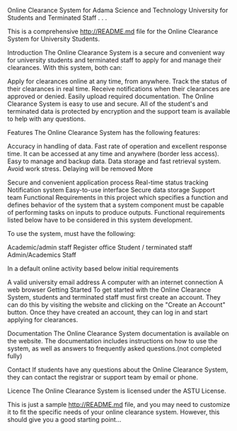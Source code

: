 Online Clearance System for Adama Science and Technology University for Students and Terminated Staff . . .
‌

This is a comprehensive http://README.md file for the Online Clearance System for University Students.

Introduction
The Online Clearance System is a secure and convenient way for university students and terminated staff to apply for and manage their clearances. With this system, both can:

Apply for clearances online at any time, from anywhere.
Track the status of their clearances in real time.
Receive notifications when their clearances are approved or denied.
Easily upload required documentation.
The Online Clearance System is easy to use and secure. All of the student's and terminated data is protected by encryption and the support team is available to help with any questions.

Features
The Online Clearance System has the following features:

Accuracy in handling of data.
Fast rate of operation and excellent response time.
It can be accessed at any time and anywhere (border less access).
Easy to manage and backup data.
Data storage and fast retrieval system.
Avoid work stress.
Delaying will be removed
More

Secure and convenient application process
Real-time status tracking
Notification system
Easy-to-use interface
Secure data storage
Support team
Functional Requirements
in this project which specifies a function and defines behavior of the system that a system component must be capable of performing tasks on inputs to produce outputs. Functional requirements listed below have to be considered in this system development.

To use the system, must have the following:

Academic/admin staff
Register office
Student / terminated staff
Admin/Academics Staff
‌

In a default online activity based below initial requirements

A valid university email address
A computer with an internet connection
A web browser
Getting Started
To get started with the Online Clearance System, students and terminated staff must first create an account. They can do this by visiting the website and clicking on the "Create an Account" button. Once they have created an account, they can log in and start applying for clearances.

Documentation
The Online Clearance System documentation is available on the website. The documentation includes instructions on how to use the system, as well as answers to frequently asked questions.(not completed fully)

Contact
If students have any questions about the Online Clearance System, they can contact the registrar or support team by email or phone.

Licence
The Online Clearance System is licensed under the ASTU License.

This is just a sample http://README.md file, and you may need to customize it to fit the specific needs of your online clearance system. However, this should give you a good starting point...
